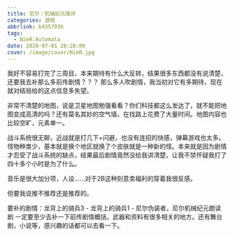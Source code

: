 ```yaml
---
title: 尼尔：机械纪元简评
categories: 游戏
abbrlink: b4357036
tags:
  - NieR:Automata
date: 2020-07-01 20:20:00
cover: /image/cover/NieR.jpg
---
```

我好不容易打完了三周目，本来期待有什么大反转，结果很多东西都没有说清楚，还要我去补那么多前传剧情？？？
那么多人吹剧情，我当初对它有多期待，现在就对结局给的这点信息多失望。

非常不清楚的地图，说是卫星地图勉强看看？你们科技都这么发达了，就不能把地图变成高清的吗？还有莫名其妙的空气墙，在找路上花费了大量时间。地图内容也比较空旷，元素单一。

战斗系统很无聊，近战就是打几下+闪避，也没有连招的快感，弹幕游戏也太多。
怪物种类少，基本就是换个地区就换了个皮肤就是一种新的怪。本来就是因为剧情才忍受了战斗系统的缺点，结果最后剧情竟然没给我讲清楚，让我不禁怀疑我打了四十多个小时是为了什么。

音乐是很大加分项，人设......对于2B这种刻意卖福利的穿着我很反感。

但要我说推不推荐还是推荐的。

要补的剧情：龙背上的骑兵3 - 龙背上的骑兵1 - 尼尔伪装者，尼尔机械纪元朗读剧
一定要至少去补一下前传剧情概括，武器和资料有很多相关的地方。还有舞台剧，小说等，感兴趣的话都可以去看一下。
